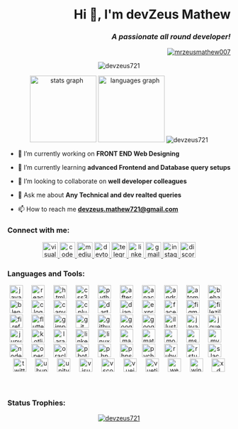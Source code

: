 <h1 align="right">Hi 👋, I'm devZeus Mathew</h1>
<h3 align="right"><b><i>A passionate all round developer!</i></b></h3>
<p align="right"> <a href="https://twitter.com/mrzeusmathew007" target="blank"><img src="https://img.shields.io/twitter/follow/mrzeusmathew007?logo=twitter&style=for-the-badge" alt="mrzeusmathew007" /></a> </p>
<p align="center"> <img src="https://komarev.com/ghpvc/?username=devzeus721&label=Profile%20views&color=00b5b5&style=plastic" alt="devzeus721" /> </p>
<div align="center";margin-bottom="10px">
      <img src="https://github-readme-stats-sigma-five.vercel.app/api?username=devzeus721&hide_title=false&hide_rank=false&show_icons=true&include_all_commits=true&count_private=true&disable_animations=false&theme=onedark&title_color=faff39&text_color=00ffff&bg_color=000059&locale=en&hide_border=false" height="150" alt="stats graph"  />
  <img src="https://github-readme-stats-sigma-five.vercel.app/api/top-langs?username=devzeus721&locale=en&hide_title=false&layout=compact&card_width=320&langs_count=5&theme=onedark&bg_color=000059&text_color=00ffff"&hide_border=false" height="150" alt="languages graph"  />
<img src="https://github-readme-streak-stats.herokuapp.com/?user=devzeus721&theme=onedark&bg_color=000059" alt="devzeus721" /></div>



- 🔭 I’m currently working on **FRONT END Web Designing**

- 🌱 I’m currently learning **advanced Frontend and Database query setups**

- 👯 I’m looking to collaborate on **well developer colleagues**

- 💬 Ask me about **Any Technical and dev realted queries**

- 📫 How to reach me **devzeus.mathew721@gmail.com**


<h3 align="left">Connect with me:</h3>
<div align="center">
  <a href="https://app.vsaex.visualstudio.com/go/profile" target="_blank">
    <img src="https://img.shields.io/static/v1?message=Visual Studio &logo=visualstudio&label=&color=blue&logoColor=black&labelColor=blue&style=for-the-badge" height="35" alt="visualstudio logo"  />
  </a>
  <a href="https://codepen.io/devZeus721" target="_blank">
    <img src="https://img.shields.io/static/v1?message=Codepen&logo=codepen&label=&color=000000&logoColor=cyan&labelColor=black&style=for-the-badge" height="35" alt="codepen logo"  />
  </a>
  <a href="https://medium.com/@devzeus.mathew721" target="_blank">
    <img src="https://img.shields.io/static/v1?message=Medium&logo=medium&label=&color=12100E&logoColor=cyan&labelColor=&style=for-the-badge" height="35" alt="medium logo"  />
  </a>
  <a href="https://dev.to/devzeus721" target="_blank">
    <img src="https://img.shields.io/static/v1?message=dev.to&logo=dev.to&label=&color=0A0A0A&logoColor=cyan&labelColor=&style=for-the-badge" height="35" alt="devto logo"  />
  </a>
   <a href="https://web.telegram.org/k/#@ZeusLegendry007" target="_blank">
    <img src="https://img.shields.io/static/v1?message=Telegram&logo=telegram&label=&color=000000&logoColor=cyan&labelColor=black&style=for-the-badge" height="35" alt="telegram logo"  />
  </a>
  <a href="https://www.linkedin.com/in/iammrzeusmathewk" target="_blank">
    <img src="https://img.shields.io/static/v1?message=LinkedIn&logo=linkedin&label=&color=blue&logoColor=black&labelColor=blue&style=for-the-badge" height="35" alt="linkedin logo"  />
  </a>
  <a href="devzeus.mathew721@gmail.com" target="_blank">
    <img src="https://img.shields.io/static/v1?message=Gmail&logo=gmail&label=&color=D14836&logoColor=black&labelColor=&style=for-the-badge" height="35" alt="gmail logo"  />
  </a>
  <a href="https://www.instagram.com/_mrzeus.mathew007" target="_blank">
    <img src="https://img.shields.io/static/v1?message=Instagram&logo=instagram&label=&color=pink&logoColor=black&labelColor=pink&style=for-the-badge" height="35" alt="instagram logo"  />
  </a>
  <a href="_mr.zeusmathewk721" target="_blank">
    <img src="https://img.shields.io/static/v1?message=Discord&logo=discord&label=&color=7289DA&logoColor=black&labelColor=&style=for-the-badge" height="35" alt="discord logo"  />
  </a>
 
</div>

<h3 align="left"><b>Languages and Tools:</b></h3>
<div align="center";
      margin-bottom="10px">
  <img src="https://cdn.jsdelivr.net/gh/devicons/devicon/icons/javascript/javascript-original.svg" height="30" alt="javascript logo"  />
  <img width="12" />
  <img src="https://cdn.jsdelivr.net/gh/devicons/devicon/icons/react/react-original.svg" height="30" alt="react logo"  />
  <img width="12" />
  <img src="https://cdn.jsdelivr.net/gh/devicons/devicon/icons/html5/html5-original.svg" height="30" alt="html5 logo"  />
  <img width="12" />
  <img src="https://cdn.jsdelivr.net/gh/devicons/devicon/icons/css3/css3-original.svg" height="30" alt="css3 logo"  />
  <img width="12" />
  <img src="https://cdn.jsdelivr.net/gh/devicons/devicon/icons/python/python-original.svg" height="30" alt="python logo"  />
  <img width="12" />
  <img src="https://cdn.jsdelivr.net/gh/devicons/devicon/icons/aftereffects/aftereffects-original.svg" height="30" alt="aftereffects logo"  />
  <img width="12" />
  <img src="https://cdn.jsdelivr.net/gh/devicons/devicon/icons/anaconda/anaconda-original.svg" height="30" alt="anaconda logo"  />
  <img width="12" />
  <img src="https://cdn.jsdelivr.net/gh/devicons/devicon/icons/androidstudio/androidstudio-original.svg" height="30" alt="androidstudio logo"  />
  <img width="12" />
  <img src="https://cdn.jsdelivr.net/gh/devicons/devicon/icons/atom/atom-original.svg" height="30" alt="atom logo"  />
  <img width="12" />
  <img src="https://cdn.jsdelivr.net/gh/devicons/devicon/icons/behance/behance-original.svg" height="30" alt="behance logo"  />
  <img width="12" />
  <img src="https://cdn.jsdelivr.net/gh/devicons/devicon/icons/blender/blender-original.svg" height="30" alt="blender logo"  />
  <img width="12" />
  <img src="https://cdn.jsdelivr.net/gh/devicons/devicon/icons/c/c-original.svg" height="30" alt="c logo"  />
  <img width="12" />
  <img src="https://cdn.jsdelivr.net/gh/devicons/devicon/icons/canva/canva-original.svg" height="30" alt="canva logo"  />
  <img width="12" />
  <img src="https://cdn.jsdelivr.net/gh/devicons/devicon/icons/cplusplus/cplusplus-original.svg" height="30" alt="cplusplus logo"  />
  <img width="12" />
  <img src="https://cdn.jsdelivr.net/gh/devicons/devicon/icons/dart/dart-original.svg" height="30" alt="dart logo"  />
  <img width="12" />
  <img src="https://cdn.jsdelivr.net/gh/devicons/devicon/icons/django/django-plain.svg" height="30" alt="django logo"  />
  <img width="12" />
  <img src="https://cdn.jsdelivr.net/gh/devicons/devicon/icons/express/express-original.svg" height="30" alt="express logo"  />
  <img width="12" />
  <img src="https://cdn.jsdelivr.net/gh/devicons/devicon/icons/facebook/facebook-original.svg" height="30" alt="facebook logo"  />
  <img width="12" />
  <img src="https://cdn.jsdelivr.net/gh/devicons/devicon/icons/figma/figma-original.svg" height="30" alt="figma logo"  />
  <img width="12" />
  <img src="https://cdn.jsdelivr.net/gh/devicons/devicon/icons/filezilla/filezilla-plain.svg" height="30" alt="filezilla logo"  />
  <img width="12" />
  <img src="https://cdn.jsdelivr.net/gh/devicons/devicon/icons/firefox/firefox-original.svg" height="30" alt="firefox logo"  />
  <img width="12" />
  <img src="https://cdn.jsdelivr.net/gh/devicons/devicon/icons/flutter/flutter-original.svg" height="30" alt="flutter logo"  />
  <img width="12" />
  <img src="https://cdn.jsdelivr.net/gh/devicons/devicon/icons/gimp/gimp-original.svg" height="30" alt="gimp logo"  />
  <img width="12" />
  <img src="https://cdn.jsdelivr.net/gh/devicons/devicon/icons/git/git-original.svg" height="30" alt="git logo"  />
  <img width="12" />
  <img src="https://cdn.jsdelivr.net/gh/devicons/devicon/icons/github/github-original.svg" height="30" alt="github logo"  />
  <img width="12" />
  <img src="https://cdn.jsdelivr.net/gh/devicons/devicon/icons/google/google-original.svg" height="30" alt="google logo"  />
  <img width="12" />
  <img src="https://cdn.jsdelivr.net/gh/devicons/devicon/icons/googlecloud/googlecloud-original.svg" height="30" alt="googlecloud logo"  />
  <img width="12" />
  <img src="https://cdn.jsdelivr.net/gh/devicons/devicon/icons/illustrator/illustrator-plain.svg" height="30" alt="illustrator logo"  />
  <img width="12" />
  <img src="https://cdn.jsdelivr.net/gh/devicons/devicon/icons/java/java-original.svg" height="30" alt="java logo"  />
  <img width="12" />
  <img src="https://cdn.jsdelivr.net/gh/devicons/devicon/icons/jquery/jquery-original.svg" height="30" alt="jquery logo"  />
  <img width="12" />
  <img src="https://cdn.jsdelivr.net/gh/devicons/devicon/icons/jupyter/jupyter-original.svg" height="30" alt="jupyter logo"  />
  <img width="12" />
  <img src="https://cdn.jsdelivr.net/gh/devicons/devicon/icons/kotlin/kotlin-original.svg" height="30" alt="kotlin logo"  />
  <img width="12" />
  <img src="https://cdn.jsdelivr.net/gh/devicons/devicon/icons/laravel/laravel-plain.svg" height="30" alt="laravel logo"  />
  <img width="12" />
  <img src="https://cdn.jsdelivr.net/gh/devicons/devicon/icons/linkedin/linkedin-original.svg" height="30" alt="linkedin logo"  />
  <img width="12" />
  <img src="https://cdn.jsdelivr.net/gh/devicons/devicon/icons/linux/linux-original.svg" height="30" alt="linux logo"  />
  <img width="12" />
  <img src="https://cdn.jsdelivr.net/gh/devicons/devicon/icons/maya/maya-original.svg" height="30" alt="maya logo"  />
  <img width="12" />
  <img src="https://cdn.jsdelivr.net/gh/devicons/devicon/icons/matlab/matlab-original.svg" height="30" alt="matlab logo"  />
  <img width="12" />
  <img src="https://cdn.jsdelivr.net/gh/devicons/devicon/icons/mongodb/mongodb-original.svg" height="30" alt="mongodb logo"  />
  <img width="12" />
  <img src="https://cdn.jsdelivr.net/gh/devicons/devicon/icons/msdos/msdos-original.svg" height="30" alt="msdos logo"  />
  <img width="12" />
  <img src="https://cdn.jsdelivr.net/gh/devicons/devicon/icons/mysql/mysql-original.svg" height="30" alt="mysql logo"  />
  <img width="12" />
  <img src="https://cdn.jsdelivr.net/gh/devicons/devicon/icons/nodejs/nodejs-original.svg" height="30" alt="nodejs logo"  />
  <img width="12" />
  <img src="https://cdn.jsdelivr.net/gh/devicons/devicon/icons/opera/opera-original.svg" height="30" alt="opera logo"  />
  <img width="12" />
  <img src="https://cdn.jsdelivr.net/gh/devicons/devicon/icons/oracle/oracle-original.svg" height="30" alt="oracle logo"  />
  <img width="12" />
  <img src="https://cdn.jsdelivr.net/gh/devicons/devicon/icons/photoshop/photoshop-plain.svg" height="30" alt="photoshop logo"  />
  <img width="12" />
  <img src="https://cdn.jsdelivr.net/gh/devicons/devicon/icons/php/php-original.svg" height="30" alt="php logo"  />
  <img width="12" />
  <img src="https://cdn.jsdelivr.net/gh/devicons/devicon/icons/phpstorm/phpstorm-original.svg" height="30" alt="phpstorm logo"  />
  <img width="12" />
  <img src="https://cdn.jsdelivr.net/gh/devicons/devicon/icons/pycharm/pycharm-original.svg" height="30" alt="pycharm logo"  />
  <img width="12" />
  <img src="https://cdn.jsdelivr.net/gh/devicons/devicon/icons/ruby/ruby-original.svg" height="30" alt="ruby logo"  />
  <img width="12" />
  <img src="https://cdn.jsdelivr.net/gh/devicons/devicon/icons/rstudio/rstudio-original.svg" height="30" alt="rstudio logo"  />
  <img width="12" />
  <img src="https://cdn.jsdelivr.net/gh/devicons/devicon/icons/slack/slack-original.svg" height="30" alt="slack logo"  />
  <img width="12" />
  <img src="https://cdn.jsdelivr.net/gh/devicons/devicon/icons/twitter/twitter-original.svg" height="30" alt="twitter logo"  />
  <img width="12" />
  <img src="https://cdn.jsdelivr.net/gh/devicons/devicon/icons/ubuntu/ubuntu-plain.svg" height="30" alt="ubuntu logo"  />
  <img width="12" />
  <img src="https://cdn.jsdelivr.net/gh/devicons/devicon/icons/unity/unity-original.svg" height="30" alt="unity logo"  />
  <img width="12" />
  <img src="https://cdn.jsdelivr.net/gh/devicons/devicon/icons/visualstudio/visualstudio-plain.svg" height="30" alt="visualstudio logo"  />
  <img width="12" />
  <img src="https://cdn.jsdelivr.net/gh/devicons/devicon/icons/vscode/vscode-original.svg" height="30" alt="vscode logo"  />
  <img width="12" />
  <img src="https://cdn.jsdelivr.net/gh/devicons/devicon/icons/vuejs/vuejs-original.svg" height="30" alt="vuejs logo"  />
  <img width="12" />
  <img src="https://cdn.jsdelivr.net/gh/devicons/devicon/icons/vuetify/vuetify-original.svg" height="30" alt="vuetify logo"  />
  <img width="12" />
  <img src="https://cdn.jsdelivr.net/gh/devicons/devicon/icons/webflow/webflow-original.svg" height="30" alt="webflow logo"  />
  <img width="12" />
  <img src="https://cdn.jsdelivr.net/gh/devicons/devicon/icons/windows8/windows8-original.svg" height="30" alt="windows8 logo"  />
  <img width="12" />
  <img src="https://cdn.jsdelivr.net/gh/devicons/devicon/icons/xd/xd-plain.svg" height="30" alt="xd logo"  />
</div>
<br>
<br>
<h3 align="left"><b>Status Trophies:</b></h3>
<p align="center"> <a href="https://github.com/ryo-ma/github-profile-trophy"theme=onedark)><img src="https://github-profile-trophy.vercel.app/?username=devzeus721" alt="devzeus721" />
</a> </p>
